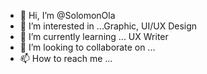 - 👋 Hi, I’m @SolomonOla
- 👀 I’m interested in ...Graphic, UI/UX Design
- 🌱 I’m currently learning ... UX Writer
- 💞️ I’m looking to collaborate on ...
- 📫 How to reach me ...

<!---
SolomonOla/SolomonOla is a ✨ special ✨ repository because its `README.md` (this file) appears on your GitHub profile.
You can click the Preview link to take a look at your changes.
--->
